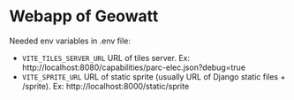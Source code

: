 # Webapp of Geowatt

Needed env variables in .env file:

- `VITE_TILES_SERVER_URL` URL of tiles server. Ex: http://localhost:8080/capabilities/parc-elec.json?debug=true
- `VITE_SPRITE_URL` URL of static sprite (usually URL of Django static files + /sprite). Ex: http://localhost:8000/static/sprite